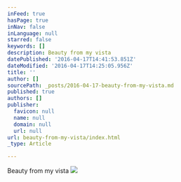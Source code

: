```yaml
---
inFeed: true
hasPage: true
inNav: false
inLanguage: null
starred: false
keywords: []
description: Beauty from my vista
datePublished: '2016-04-17T14:41:53.851Z'
dateModified: '2016-04-17T14:25:05.956Z'
title: ''
author: []
sourcePath: _posts/2016-04-17-beauty-from-my-vista.md
published: true
authors: []
publisher:
  favicon: null
  name: null
  domain: null
  url: null
url: beauty-from-my-vista/index.html
_type: Article

---
```

Beauty from my vista
![](https://the-grid-user-content.s3-us-west-2.amazonaws.com/5fa5cc38-9f27-48bd-9895-0b03d25b0836.jpg)